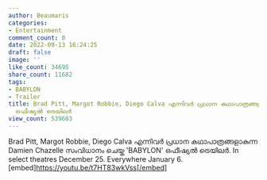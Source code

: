 ```yaml
---
author: Beaumaris
categories:
- Entertainment
comment_count: 0
date: 2022-09-13 16:24:25
draft: false
image: ''
like_count: 34695
share_count: 11682
tags:
- BABYLON
- Trailer
title: Brad Pitt, Margot Robbie, Diego Calva എന്നിവർ പ്രധാന കഥാപാത്രങ്ങളാകുന്ന 'BABYLON'
  ഒഫീഷ്യൽ ട്രെയിലർ
view_count: 539603
---
```


Brad Pitt, Margot Robbie, Diego Calva എന്നിവർ പ്രധാന കഥാപാത്രങ്ങളാകുന്ന Damien Chazelle സംവിധാനം ചെയ്ത 'BABYLON' ഒഫീഷ്യൽ ട്രെയിലർ. In select theatres December 25. Everywhere January 6. [embed]https://youtu.be/t7HT83wkVss[/embed]